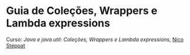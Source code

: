 # Guia de Coleções, Wrappers e Lambda expressions

Curso: *Java e java.util: Coleções, Wrappers e Lambda expressions*,  [Nico Steppat](https://cursos.alura.com.br/user/nico-steppat)

